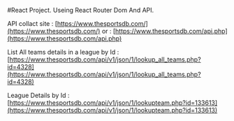 #React Project. Useing React Router Dom And API. 

API collact site : [https://www.thesportsdb.com/](https://www.thesportsdb.com/)
or : [https://www.thesportsdb.com/api.php](https://www.thesportsdb.com/api.php)

List All teams details in a league by Id : 
[https://www.thesportsdb.com/api/v1/json/1/lookup_all_teams.php?id=4328](https://www.thesportsdb.com/api/v1/json/1/lookup_all_teams.php?id=4328)

League Details by Id :
[https://www.thesportsdb.com/api/v1/json/1/lookupteam.php?id=133613](https://www.thesportsdb.com/api/v1/json/1/lookupteam.php?id=133613)
